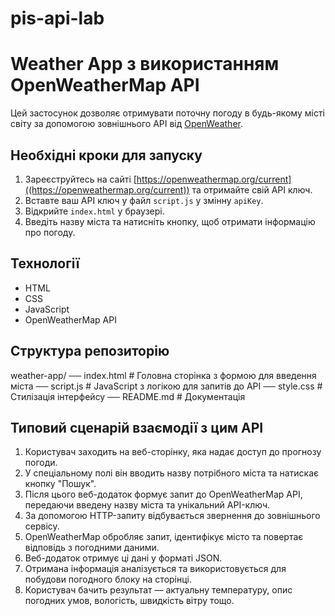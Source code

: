 # pis-api-lab
# Weather App з використанням OpenWeatherMap API

Цей застосунок дозволяє отримувати поточну погоду в будь-якому місті світу за допомогою зовнішнього API від [OpenWeather]((https://openweathermap.org/current)).

## Необхідні кроки для запуску

1. Зареєструйтесь на сайті [https://openweathermap.org/current]((https://openweathermap.org/current)) та отримайте свій API ключ.
2. Вставте ваш API ключ у файл `script.js` у змінну `apiKey`.
3. Відкрийте `index.html` у браузері.
4. Введіть назву міста та натисніть кнопку, щоб отримати інформацію про погоду.

## Технології
- HTML
- CSS
- JavaScript
- OpenWeatherMap API

## Структура репозиторію
weather-app/
── index.html # Головна сторінка з формою для введення міста
── script.js # JavaScript з логікою для запитів до API
── style.css # Стилізація інтерфейсу
── README.md # Документація

## Типовий сценарій взаємодії з цим API
1.	Користувач заходить на веб-сторінку, яка надає доступ до прогнозу погоди.
2.	У спеціальному полі він вводить назву потрібного міста та натискає кнопку "Пошук".
3.	Після цього веб-додаток формує запит до OpenWeatherMap API, передаючи введену назву міста та унікальний API-ключ.
4.	За допомогою HTTP-запиту відбувається звернення до зовнішнього сервісу.
5.	OpenWeatherMap обробляє запит, ідентифікує місто та повертає відповідь з погодними даними.
6.	Веб-додаток отримує ці дані у форматі JSON.
7.	Отримана інформація аналізується та використовується для побудови погодного блоку на сторінці.
8.	Користувач бачить результат — актуальну температуру, опис погодних умов, вологість, швидкість вітру тощо.
